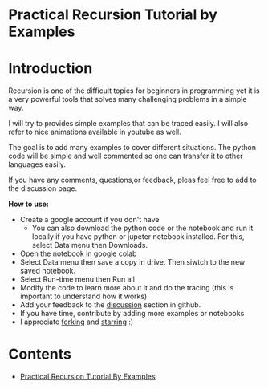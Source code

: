 # Practical Recursion Tutorial by Examples 

# Introduction 

Recursion is one of the difficult topics for beginners in programming yet it is a very powerful tools that solves many challenging problems in a simple way.

I will try to provides simple examples that can be traced easily. I will also refer to nice animations available in youtube as well. 

The goal is to add many examples to cover different situations. The python code will be simple and well commented so one can transfer it to other languages easily. 

If you have any comments, questions,or feedback, pleas feel free to add to the discussion page. 


**How to use:**

- Create a google account if you don't have 
  - You can also download the python code or the notebook and run it locally if you have python or jupeter notebook installed. For this, select Data menu then Downloads.
- Open the notebook in google colab
- Select  Data menu then save a copy in drive. Then siwtch to the new saved notebook.
- Select Run-time menu then Run all
- Modify the code to learn more about it and do the tracing (this is important to understand how it works)
- Add your feedback to the [discussion]() section in github.
- If you have time, contribute by adding more examples or notebooks
- I appreciate [forking]() and [starring]() :)


# Contents

- [Practical Recursion Tutorial By Examples](https://github.com/idhamari/recursion-practical-tutorial/blob/main/Practical_Recursion_Tutorial_By_Examples.ipynb)
